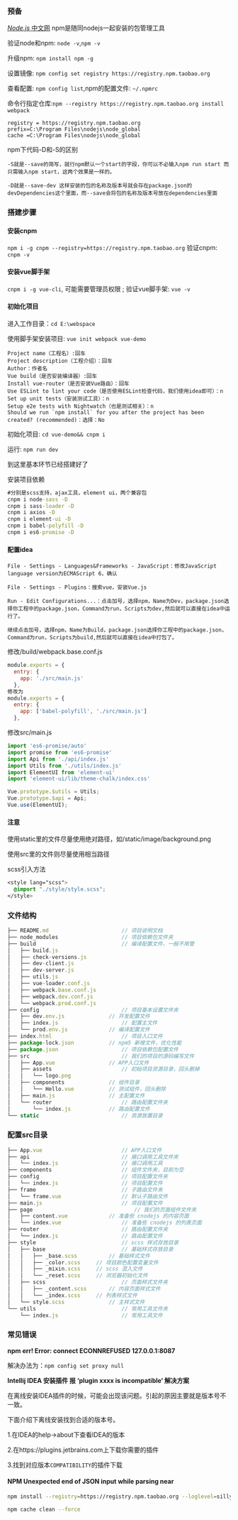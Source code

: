 ### 预备


[*Node.js* 中文网](https://www.baidu.com/link?url=nRmjRwMo_EYcmaeSJg1n-qB30sLwAQxQs9m0mFFkwdB1Sf1F69a1Udbo8CLnWbUp&wd=&eqid=9fd465280005e177000000065b5dc1c8) npm是随同nodejs一起安装的包管理工具

验证node和npm: `node -v`,`npm -v`

升级npm:  `npm install npm -g`

设置镜像: `npm config set registry https://registry.npm.taobao.org `

查看配置: `npm config list`,npm的配置文件: `~/.npmrc`

命令行指定仓库:`npm --registry https://registry.npm.taobao.org install webpack`

```properties
registry = https://registry.npm.taobao.org 
prefix=C:\Program Files\nodejs\node_global
cache =C:\Program Files\nodejs\node_global
```

npm下代码-D和-S的区别

```
-S就是--save的简写，就行npm默认一个start的字段，你可以不必输入npm run start 而只需输入npm start，这两个效果是一样的。

-D就是--save-dev 这样安装的包的名称及版本号就会存在package.json的devDependencies这个里面，而--save会将包的名称及版本号放在dependencies里面
```



### 搭建步骤

#### 安装cnpm

 `npm i -g cnpm --registry=https://registry.npm.taobao.org` 验证cnpm: `cnpm -v`

#### 安装vue脚手架

 `cnpm i -g vue-cli`, 可能需要管理员权限 ; 验证vue脚手架: `vue -v`

#### 初始化项目

进入工作目录：`cd E:\webspace`

使用脚手架安装项目: `vue init webpack vue-demo`

```
Project name（工程名）:回车
Project description（工程介绍）：回车
Author：作者名
Vue build（是否安装编译器）:回车
Install vue-router（是否安装Vue路由）：回车
Use ESLint to lint your code（是否使用ESLint检查代码，我们使用idea即可）：n
Set up unit tests（安装测试工具）：n
Setup e2e tests with Nightwatch（也是测试相关）：n
Should we run `npm install` for you after the project has been created? (recommended)：选择：No
```

初始化项目: `cd vue-demo&& cnpm i `

运行: `npm run dev`

到这里基本环节已经搭建好了

安装项目依赖

```cmd
#分别是scss支持，ajax工具，element ui，两个兼容包
cnpm i node-sass -D
cnpm i sass-loader -D
cnpm i axios -D
cnpm i element-ui -D
cnpm i babel-polyfill -D
cnpm i es6-promise -D
```

#### 配置idea

```
File - Settings - Languages&Frameworks - JavaScript：修改JavaScript language version为ECMAScript 6，确认

File - Settings - Plugins：搜索vue，安装Vue.js

Run - Edit Configurations...：点击加号，选择npm，Name为Dev，package.json选择你工程中的package.json，Command为run，Scripts为dev,然后就可以直接在idea中运行了。

继续点击加号，选择npm，Name为Build，package.json选择你工程中的package.json，Command为run，Scripts为build,然后就可以直接在idea中打包了。
```

修改/build/webpack.base.conf.js

```js
module.exports = {
  entry: {
    app: './src/main.js'
  },
修改为
module.exports = {
  entry: {
    app: ['babel-polyfill', './src/main.js']
  },
```



修改src/main.js

```js
import 'es6-promise/auto'
import promise from 'es6-promise'
import Api from './api/index.js'
import Utils from './utils/index.js'
import ElementUI from 'element-ui'
import 'element-ui/lib/theme-chalk/index.css'

Vue.prototype.$utils = Utils;
Vue.prototype.$api = Api;
Vue.use(ElementUI);
```



#### 注意

使用static里的文件尽量使用绝对路径，如/static/image/background.png

使用src里的文件则尽量使用相当路径

scss引入方法

```css
<style lang="scss">
  @import "./style/style.scss";
</style>
```

### 文件结构

```js
├── README.md                       // 项目说明文档
├── node_modules                    // 项目依赖包文件夹
├── build                           // 编译配置文件，一般不用管
│   ├── build.js
│   ├── check-versions.js
│   ├── dev-client.js
│   ├── dev-server.js
│   ├── utils.js
│   ├── vue-loader.conf.js
│   ├── webpack.base.conf.js
│   ├── webpack.dev.conf.js
│   └── webpack.prod.conf.js
├── config                          // 项目基本设置文件夹
│   ├── dev.env.js              // 开发配置文件
│   ├── index.js                    // 配置主文件
│   └── prod.env.js             // 编译配置文件
├── index.html                      // 项目入口文件
├── package-lock.json           // npm5 新增文件，优化性能
├── package.json                    // 项目依赖包配置文件
├── src                             // 我们的项目的源码编写文件
│   ├── App.vue                 // APP入口文件
│   ├── assets                      // 初始项目资源目录，回头删掉
│   │   └── logo.png
│   ├── components              // 组件目录
│   │   └── Hello.vue           // 测试组件，回头删除
│   ├── main.js                 // 主配置文件
│   └── router                      // 路由配置文件夹
│       └── index.js            // 路由配置文件
└── static                          // 资源放置目录
```

### 配置src目录

```js
├── App.vue                         // APP入口文件
├── api                             // 接口调用工具文件夹
│   └── index.js                    // 接口调用工具
├── components                      // 组件文件夹，目前为空
├── config                          // 项目配置文件夹
│   └── index.js                    // 项目配置文件
├── frame                           // 子路由文件夹
│   └── frame.vue                   // 默认子路由文件
├── main.js                         // 项目配置文件
├── page                                // 我们的页面组件文件夹
│   ├── content.vue             // 准备些 cnodejs 的内容页面
│   └── index.vue                   // 准备些 cnodejs 的列表页面
├── router                          // 路由配置文件夹
│   └── index.js                    // 路由配置文件
├── style                           // scss 样式存放目录
│   ├── base                        // 基础样式存放目录
│   │   ├── _base.scss          // 基础样式文件
│   │   ├── _color.scss     // 项目颜色配置变量文件
│   │   ├── _mixin.scss     // scss 混入文件
│   │   └── _reset.scss     // 浏览器初始化文件
│   ├── scss                        // 页面样式文件夹
│   │   ├── _content.scss       // 内容页面样式文件
│   │   └── _index.scss     // 列表样式文件
│   └── style.scss              // 主样式文件
└── utils                           // 常用工具文件夹
    └── index.js                    // 常用工具文件
```

### 常见错误

**npm err! Error: connect ECONNREFUSED 127.0.0.1:8087**

解决办法为：`npm config set proxy null`

**Intellij IDEA 安装插件 报 ‘plugin xxxx is incompatible‘ 解决方案**

在离线安装IDEA插件的时候，可能会出现该问题。引起的原因主要就是版本号不一致。

下面介绍下离线安装找到合适的版本号。

1.在IDEA的help->about下查看IDEA的版本

2.在https://plugins.jetbrains.com上下载你需要的插件

3.找到对应版本`COMPATIBILITY`的插件下载 

#### NPM Unexpected end of JSON input while parsing near

```bash
npm install --registry=https://registry.npm.taobao.org --loglevel=silly

npm cache clean --force
```

